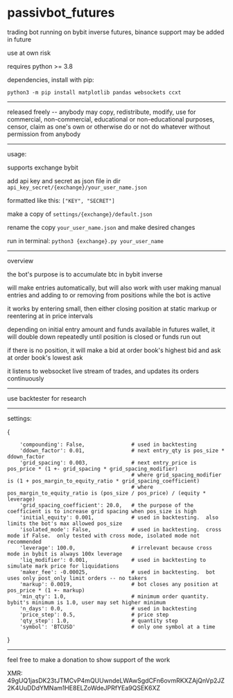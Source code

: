 # passivbot_futures
trading bot running on bybit inverse futures, binance support may be added in future

use at own risk


requires python >= 3.8


dependencies, install with pip:


`python3 -m pip install matplotlib pandas websockets ccxt`


------------------------------------------------------------------

released freely -- anybody may copy, redistribute, modify, use for commercial, non-commercial, educational or non-educational purposes, censor, claim as one's own or otherwise do or not do whatever without permission from anybody

------------------------------------------------------------------

usage:

supports exchange bybit

add api key and secret as json file in dir `api_key_secret/{exchange}/your_user_name.json`


formatted like this: `["KEY", "SECRET"]`


make a copy of `settings/{exchange}/default.json`

rename the copy `your_user_name.json` and make desired changes

run in terminal: `python3 {exchange}.py your_user_name`

------------------------------------------------------------------
overview

the bot's purpose is to accumulate btc in bybit inverse

will make entries automatically, but will also work with user making manual entries and adding to or removing from positions while the bot is active

it works by entering small, then either closing position at static markup or reentering at in price intervals

depending on initial entry amount and funds available in futures wallet, it will double down repeatedly until position is closed or funds run out

if there is no position, it will make a bid at order book's highest bid and ask at order book's lowest ask

it listens to websocket live stream of trades, and updates its orders continuously

------------------------------------------------------------------

use backtester for research

------------------------------------------------------------------

settings:


{

        'compounding': False,               # used in backtesting
        'ddown_factor': 0.01,               # next entry_qty is pos_size * ddown_factor
        'grid_spacing': 0.003,              # next entry_price is pos_price * (1 +- grid_spacing * grid_spacing_modifier)
                                            # where grid_spacing_modifier is (1 + pos_margin_to_equity_ratio * grid_spacing_coefficient)
                                            # where pos_margin_to_equity_ratio is (pos_size / pos_price) / (equity * leverage)
        'grid_spacing_coefficient': 20.0,   # the purpose of the coefficient is to increase grid spacing when pos_size is high
        'initial_equity': 0.001,            # used in backtesting.  also limits the bot's max allowed pos_size
        'isolated_mode': False,             # used in backtesting.  cross mode if False.  only tested with cross mode, isolated mode not recommended
        'leverage': 100.0,                  # irrelevant because cross mode in bybit is always 100x leverage
        'liq_modifier': 0.001,              # used in backtesting to simulate mark price for liquidations
        'maker_fee': -0.00025,              # used in backtesting.  bot uses only post_only limit orders -- no takers
        'markup': 0.0019,                   # bot closes any position at pos_price * (1 +- markup)
        'min_qty': 1.0,                     # minimum order quantity.  bybit's minimum is 1.0, user may set higher minimum
        'n_days': 0.0,                      # used in backtesting
        'price_step': 0.5,                  # price step
        'qty_step': 1.0,                    # quantity step
        'symbol': 'BTCUSD'                  # only one symbol at a time

}


------------------------------------------------------------------

feel free to make a donation to show support of the work

XMR: 49gUQ1jasDK23tJTMCvP4mQUUwndeLWAwSgdCFn6ovmRKXZAjQnVp2JZ2K4UuDDdYMNam1HE8ELZoWdeJPRfYEa9QSEK6XZ
